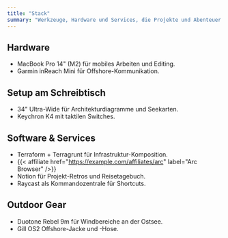```yaml
---
title: "Stack"
summary: "Werkzeuge, Hardware und Services, die Projekte und Abenteuer unterstützen."
---
```


## Hardware
- MacBook Pro 14" (M2) für mobiles Arbeiten und Editing.
- Garmin inReach Mini für Offshore-Kommunikation.

## Setup am Schreibtisch
- 34" Ultra-Wide für Architekturdiagramme und Seekarten.
- Keychron K4 mit taktilen Switches.

## Software & Services
- Terraform + Terragrunt für Infrastruktur-Komposition.
- {{< affiliate href="https://example.com/affiliates/arc" label="Arc Browser" />}}
- Notion für Projekt-Retros und Reisetagebuch.
- Raycast als Kommandozentrale für Shortcuts.

## Outdoor Gear
- Duotone Rebel 9m für Windbereiche an der Ostsee.
- Gill OS2 Offshore-Jacke und -Hose.
